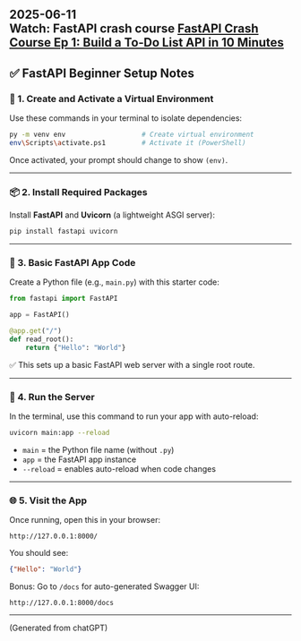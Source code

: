 2025-06-11  
**Watch**: FastAPI crash course [FastAPI Crash Course Ep 1: Build a To‑Do List API in 10 Minutes][1]
---

## ✅ FastAPI Beginner Setup Notes

### 📁 1. Create and Activate a Virtual Environment

Use these commands in your terminal to isolate dependencies:

```bash
py -m venv env                   # Create virtual environment
env\Scripts\activate.ps1         # Activate it (PowerShell)
```

Once activated, your prompt should change to show `(env)`.

---

### 📦 2. Install Required Packages

Install **FastAPI** and **Uvicorn** (a lightweight ASGI server):

```bash
pip install fastapi uvicorn
```

---

### 🐍 3. Basic FastAPI App Code

Create a Python file (e.g., `main.py`) with this starter code:

```python
from fastapi import FastAPI

app = FastAPI()

@app.get("/")
def read_root():
    return {"Hello": "World"}
```

✅ This sets up a basic FastAPI web server with a single root route.

---

### 🚀 4. Run the Server

In the terminal, use this command to run your app with auto-reload:

```bash
uvicorn main:app --reload
```

* `main` = the Python file name (without `.py`)
* `app` = the FastAPI app instance
* `--reload` = enables auto-reload when code changes

---

### 🌐 5. Visit the App

Once running, open this in your browser:

```
http://127.0.0.1:8000/
```

You should see:

```json
{"Hello": "World"}
```

Bonus: Go to `/docs` for auto-generated Swagger UI:

```
http://127.0.0.1:8000/docs
```

---

(Generated from chatGPT)

[1]: https://www.youtube.com/watch?v=lmHltbt9ct8 "FastAPI Crash Course Ep 1: Build a To-Do List API in 10 Minutes ..."
